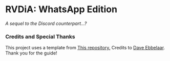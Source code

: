 # RVDiA: WhatsApp Edition
*A sequel to the Discord counterpart...?*

### Credits and Special Thanks
This project uses a template from [This repository.](https://github.com/daveebbelaar/python-whatsapp-bot)
Credits to [Dave Ebbelaar](https://github.com/daveebbelaar). Thank you for the guide!
